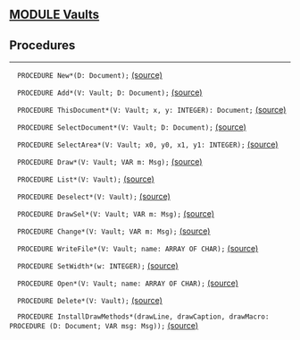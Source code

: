 
## [MODULE Vaults](https://github.com/io-core/Crypto/blob/main/Vaults.Mod)

## Procedures
---

`  PROCEDURE New*(D: Document);` [(source)](https://github.com/io-core/Crypto/blob/main/Vaults.Mod#L80)


`  PROCEDURE Add*(V: Vault; D: Document);` [(source)](https://github.com/io-core/Crypto/blob/main/Vaults.Mod#L84)


`  PROCEDURE ThisDocument*(V: Vault; x, y: INTEGER): Document;` [(source)](https://github.com/io-core/Crypto/blob/main/Vaults.Mod#L89)


`  PROCEDURE SelectDocument*(V: Vault; D: Document);` [(source)](https://github.com/io-core/Crypto/blob/main/Vaults.Mod#L96)


`  PROCEDURE SelectArea*(V: Vault; x0, y0, x1, y1: INTEGER);` [(source)](https://github.com/io-core/Crypto/blob/main/Vaults.Mod#L101)


`  PROCEDURE Draw*(V: Vault; VAR m: Msg);` [(source)](https://github.com/io-core/Crypto/blob/main/Vaults.Mod#L115)


`  PROCEDURE List*(V: Vault);` [(source)](https://github.com/io-core/Crypto/blob/main/Vaults.Mod#L122)


`  PROCEDURE Deselect*(V: Vault);` [(source)](https://github.com/io-core/Crypto/blob/main/Vaults.Mod#L137)


`  PROCEDURE DrawSel*(V: Vault; VAR m: Msg);` [(source)](https://github.com/io-core/Crypto/blob/main/Vaults.Mod#L143)


`  PROCEDURE Change*(V: Vault; VAR m: Msg);` [(source)](https://github.com/io-core/Crypto/blob/main/Vaults.Mod#L152)


`  PROCEDURE WriteFile*(V: Vault; name: ARRAY OF CHAR);` [(source)](https://github.com/io-core/Crypto/blob/main/Vaults.Mod#L163)


`  PROCEDURE SetWidth*(w: INTEGER);` [(source)](https://github.com/io-core/Crypto/blob/main/Vaults.Mod#L171)


`  PROCEDURE Open*(V: Vault; name: ARRAY OF CHAR);` [(source)](https://github.com/io-core/Crypto/blob/main/Vaults.Mod#L176)


`  PROCEDURE Delete*(V: Vault);` [(source)](https://github.com/io-core/Crypto/blob/main/Vaults.Mod#L193)


`  PROCEDURE InstallDrawMethods*(drawLine, drawCaption, drawMacro: PROCEDURE (D: Document; VAR msg: Msg));` [(source)](https://github.com/io-core/Crypto/blob/main/Vaults.Mod#L212)

